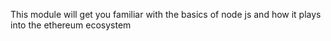 This module will get you familiar with the basics of node js and how it plays into the ethereum ecosystem
